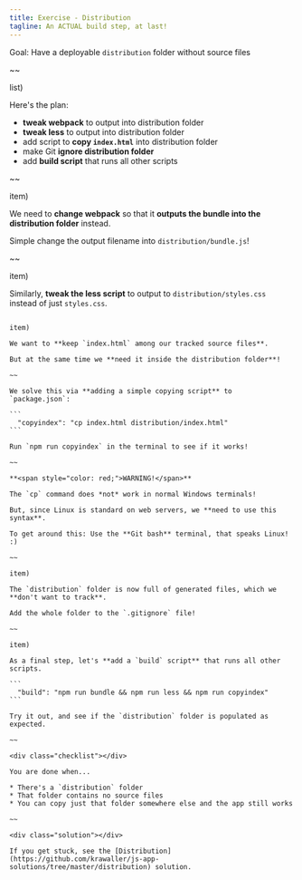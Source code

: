 ```yaml
---
title: Exercise - Distribution
tagline: An ACTUAL build step, at last!
---
```


<div class="goal"></div>

Goal: Have a deployable `distribution` folder without source files

~~

list)

Here's the plan:

* **tweak webpack** to output into distribution folder
* **tweak less** to output into distribution folder
* add script to **copy `index.html`** into distribution folder
* make Git **ignore distribution folder**
* add **build script** that runs all other scripts

~~

item)

We need to **change webpack** so that it **outputs the bundle into the distribution folder** instead.

Simple change the output filename into `distribution/bundle.js`!

~~

item)

Similarly, **tweak the less script** to output to `distribution/styles.css` instead of just `styles.css`.

~~~

item)

We want to **keep `index.html` among our tracked source files**.

But at the same time we **need it inside the distribution folder**!

~~

We solve this via **adding a simple copying script** to `package.json`:

```
  "copyindex": "cp index.html distribution/index.html"
```

Run `npm run copyindex` in the terminal to see if it works!

~~

**<span style="color: red;">WARNING!</span>**

The `cp` command does *not* work in normal Windows terminals!

But, since Linux is standard on web servers, we **need to use this syntax**.

To get around this: Use the **Git bash** terminal, that speaks Linux! :)

~~

item)

The `distribution` folder is now full of generated files, which we **don't want to track**. 

Add the whole folder to the `.gitignore` file!

~~

item)

As a final step, let's **add a `build` script** that runs all other scripts.

```
  "build": "npm run bundle && npm run less && npm run copyindex"
```

Try it out, and see if the `distribution` folder is populated as expected.

~~

<div class="checklist"></div>

You are done when...

* There's a `distribution` folder
* That folder contains no source files
* You can copy just that folder somewhere else and the app still works

~~

<div class="solution"></div>

If you get stuck, see the [Distribution](https://github.com/krawaller/js-app-solutions/tree/master/distribution) solution.
